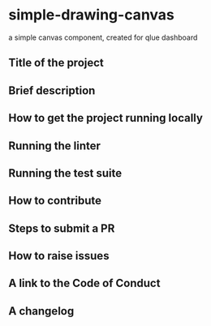 # simple-drawing-canvas
a simple canvas component, created for qlue dashboard

## Title of the project

## Brief description
## How to get the project running locally
## Running the linter
## Running the test suite
## How to contribute
## Steps to submit a PR
## How to raise issues
## A link to the Code of Conduct
## A changelog